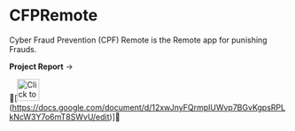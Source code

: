 # CFPRemote
Cyber Fraud Prevention (CPF) Remote is the Remote app for punishing Frauds.

**Project Report** -> 

📌[<img alt="Click to View Documentation" width="40px" target=”_blank” src="https://upload.wikimedia.org/wikipedia/commons/6/66/Google_Docs_2020_Logo.svg" />(https://docs.google.com/document/d/12xwJnyFQrmpIUWvp7BGvKgpsRPLkNcW3Y7o6mT8SWvU/edit)]📌
